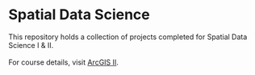 # Spatial Data Science

This repository holds a collection of projects completed for Spatial Data Science I & II.
<br>
<br>
For course details, visit [ArcGIS II](https://github.com/runck014/spatial_data_science_course).
